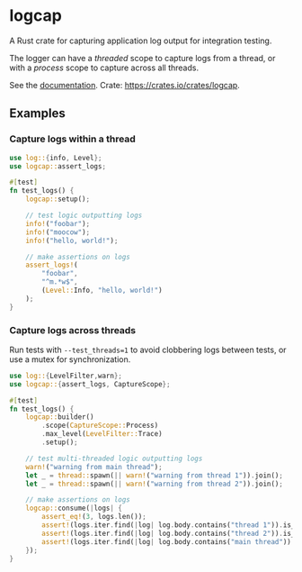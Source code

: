 # logcap

A Rust crate for capturing application log output for integration testing.

The logger can have a _threaded_ scope to capture logs from a thread, or with a _process_ scope to capture across all threads.

See the [documentation](https://docs.rs/logcap/latest/logcap).
Crate: https://crates.io/crates/logcap.

## Examples

### Capture logs within a thread

```rust
use log::{info, Level};
use logcap::assert_logs;

#[test]
fn test_logs() {
    logcap::setup();

    // test logic outputting logs
    info!("foobar");
    info!("moocow");
    info!("hello, world!");

    // make assertions on logs
    assert_logs!(
        "foobar",
        "^m.*w$",
        (Level::Info, "hello, world!")
    );
}
```

### Capture logs across threads
Run tests with `--test_threads=1` to avoid clobbering logs between tests, or use a mutex for synchronization.

```rust
use log::{LevelFilter,warn};
use logcap::{assert_logs, CaptureScope};

#[test]
fn test_logs() {
    logcap::builder()
        .scope(CaptureScope::Process)
        .max_level(LevelFilter::Trace)
        .setup();

    // test multi-threaded logic outputting logs
    warn!("warning from main thread");
    let _ = thread::spawn(|| warn!("warning from thread 1")).join();
    let _ = thread::spawn(|| warn!("warning from thread 2")).join();

    // make assertions on logs
    logcap::consume(|logs| {
        assert_eq!(3, logs.len());
        assert!(logs.iter.find(|log| log.body.contains("thread 1")).is_some());
        assert!(logs.iter.find(|log| log.body.contains("thread 2")).is_some());
        assert!(logs.iter.find(|log| log.body.contains("main thread")).is_some());
    });
}
```
